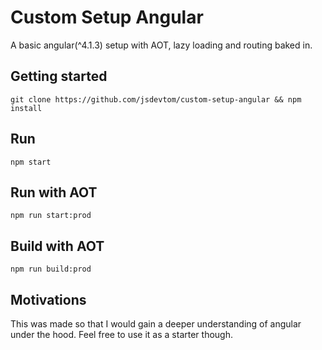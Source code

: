 # Custom Setup Angular
A basic angular(^4.1.3) setup with AOT, lazy loading and routing baked in.

## Getting started
`git clone https://github.com/jsdevtom/custom-setup-angular && npm install`

## Run
`npm start`

## Run with AOT
`npm run start:prod`

## Build with AOT
`npm run build:prod`

## Motivations
This was made so that I would gain a deeper understanding of angular under the hood. Feel free to use it as a starter though. 
